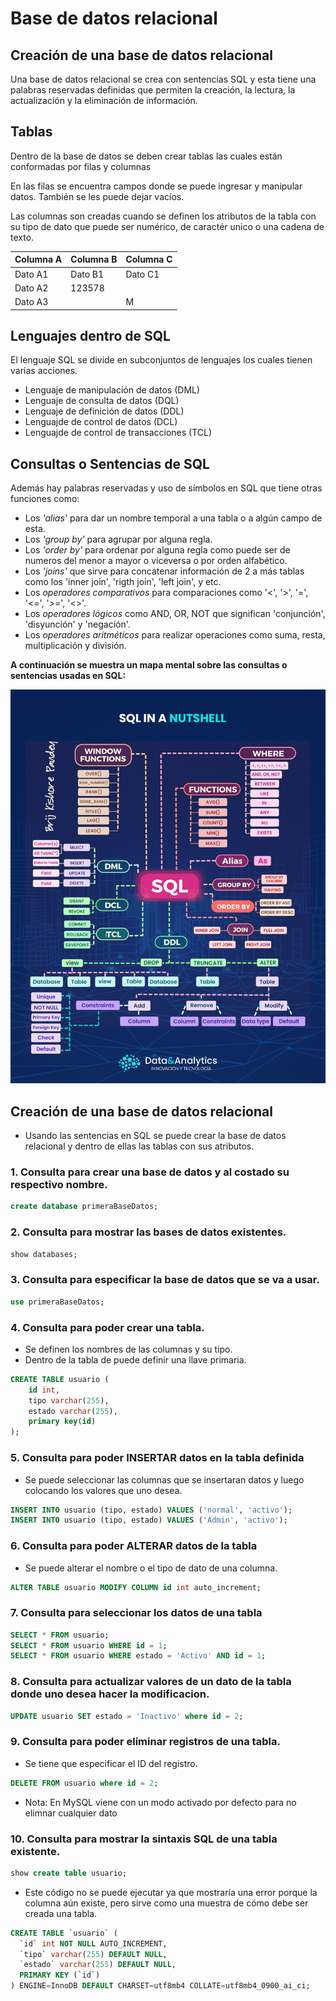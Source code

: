 # Base de datos relacional

## Creación de una base de datos relacional

Una base de datos relacional se crea con sentencias SQL y esta tiene una palabras reservadas definidas que permiten la creación, la lectura, la actualización y la eliminación de información.

## Tablas

Dentro de la base de datos se deben crear tablas las cuales están conformadas por filas y columnas

En las filas se encuentra campos donde se puede ingresar y manipular datos. También se les puede dejar vacíos.

Las columnas son creadas cuando se definen los atributos de la tabla con su tipo de dato que puede ser numérico, de caractér unico o una cadena de texto.

Columna A | Columna B | Columna C
----------|-----------|----------
 Dato A1  | Dato B1   | Dato C1
 Dato A2  | 123578    |
 Dato A3  |           | M

## Lenguajes dentro de SQL

El lenguaje SQL se divide en subconjuntos de lenguajes los cuales tienen varias acciones.

- Lenguaje de manipulación de datos (DML)
- Lenguaje de consulta de datos (DQL)
- Lenguaje de definición de datos (DDL)
- Lenguajde de control de datos (DCL)
- Lenguajde de control de transacciones (TCL)


## Consultas o Sentencias de SQL

Además hay palabras reservadas y uso de símbolos en SQL que tiene otras funciones como:
  -  Los *'alias'* para dar un nombre temporal a una tabla o a algún campo de esta.
  -  Los *'group by'* para agrupar por alguna regla.
  -  Los *'order by'* para ordenar por alguna regla como puede ser de numeros del menor a mayor o viceversa o por orden alfabético.
  -  Los *'joins'* que sirve para concatenar información de 2 a más tablas como los 'inner join', 'rigth join', 'left join', y etc.
  -  Los *operadores comparativos* para comparaciones como '<', '>', '=', '<=', '>=', '<>'.
  -  Los *operadores lógicos* como AND, OR, NOT que significan 'conjunción', 'disyunción' y 'negación'.
  -  Los *operadores aritméticos* para realizar operaciones como suma, resta, multiplicación y división.

**A continuación se muestra un mapa mental sobre las consultas o sentencias usadas en SQL:**

![Grafica de SQL](recursos/imagenes/Ramificacion_SQL.jpg)


## Creación de una base de datos relacional

- Usando las sentencias en SQL se puede crear la base de datos relacional y dentro de ellas las tablas con sus atributos.

### 1. Consulta para crear una base de datos y al costado su respectivo nombre.

```sql
create database primeraBaseDatos;
```

### 2. Consulta para mostrar las bases de datos existentes.

```sql
show databases;
```
### 3. Consulta para especificar la base de datos que se va a usar.

```sql
use primeraBaseDatos;
```

### 4. Consulta para poder crear una tabla.
- Se definen los nombres de las columnas y su tipo.
- Dentro de la tabla de puede definir una llave primaria.
```sql
CREATE TABLE usuario (
	id int,
	tipo varchar(255),
	estado varchar(255),
	primary key(id)
);
```

### 5. Consulta para poder INSERTAR datos en la tabla definida
- Se puede seleccionar las columnas que se insertaran datos  y luego colocando los valores que uno desea.

```sql
INSERT INTO usuario (tipo, estado) VALUES ('normal', 'activo');
INSERT INTO usuario (tipo, estado) VALUES ('Admin', 'activo');
```

### 6. Consulta para poder ALTERAR datos de la tabla
- Se puede alterar el nombre o el tipo de dato de una columna.

```sql
ALTER TABLE usuario MODIFY COLUMN id int auto_increment;
```

### 7. Consulta para seleccionar los datos de una tabla

```sql
SELECT * FROM usuario;
SELECT * FROM usuario WHERE id = 1;
SELECT * FROM usuario WHERE estado = 'Activo' AND id = 1;
```

### 8. Consulta para actualizar valores de un dato de la tabla donde uno desea hacer la modificacion.

```sql
UPDATE usuario SET estado = 'Inactivo' where id = 2;
```

### 9. Consulta para poder eliminar registros de una tabla.
- Se tiene que especificar el ID del registro.

```sql
DELETE FROM usuario where id = 2;
```
- Nota: En MySQL viene con un modo activado por defecto para no elimnar cualquier dato

### 10. Consulta para mostrar la sintaxis SQL de una tabla existente.

```sql
show create table usuario;
```
- Este código no se puede ejecutar ya que mostraría una error porque la columna aún existe, pero sirve como una muestra de cómo debe ser creada una tabla.

```sql
CREATE TABLE `usuario` (
  `id` int NOT NULL AUTO_INCREMENT,
  `tipo` varchar(255) DEFAULT NULL,
  `estado` varchar(255) DEFAULT NULL,
  PRIMARY KEY (`id`)
) ENGINE=InnoDB DEFAULT CHARSET=utf8mb4 COLLATE=utf8mb4_0900_ai_ci;
```